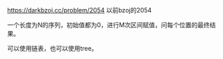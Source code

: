 https://darkbzoj.cc/problem/2054
以前bzoj的2054

一个长度为N的序列，初始值都为0，进行M次区间赋值，问每个位置的最终结果。  

可以使用链表，也可以使用tree。  
